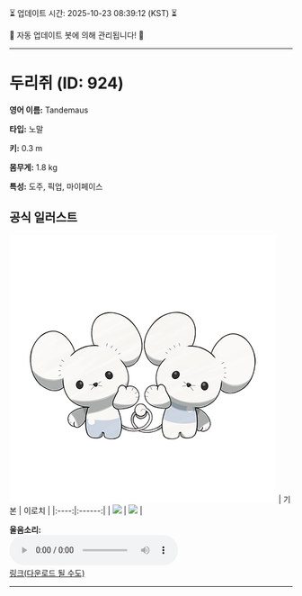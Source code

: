 
⏳ 업데이트 시간: 2025-10-23 08:39:12 (KST) ⏳

🤖 자동 업데이트 봇에 의해 관리됩니다! 🤖

---

# 두리쥐 (ID: 924)
**영어 이름:** Tandemaus

**타입:** 노말

**키:** 0.3 m

**몸무게:** 1.8 kg

**특성:** 도주, 픽업, 마이페이스

## 공식 일러스트
![](https://raw.githubusercontent.com/PokeAPI/sprites/master/sprites/pokemon/other/official-artwork/924.png)
| 기본 | 이로치 |
|:----:|:------:|
| <img src="http://play.pokemonshowdown.com/sprites/ani/tandemaus.gif" width="200"> | <img src="http://play.pokemonshowdown.com/sprites/ani-shiny/tandemaus.gif" width="200"> |

**울음소리:**<br><audio controls src="https://raw.githubusercontent.com/PokeAPI/cries/main/cries/pokemon/latest/924.ogg"></audio><br> [링크(다운로드 될 수도)](https://raw.githubusercontent.com/PokeAPI/cries/main/cries/pokemon/latest/924.ogg)


---

